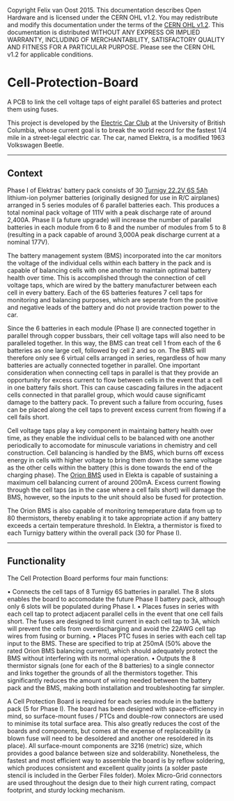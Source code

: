 Copyright Felix van Oost 2015.
This documentation describes Open Hardware and is licensed under the CERN OHL v1.2. You may redistribute and modify this documentation under the terms of the [CERN OHL v1.2](http://ohwr.org/cernohl). This documentation is distributed WITHOUT ANY EXPRESS OR IMPLIED WARRANTY, INCLUDING OF MERCHANTABILITY, SATISFACTORY QUALITY AND FITNESS FOR A PARTICULAR PURPOSE. Please see the CERN OHL v1.2 for applicable conditions.

# Cell-Protection-Board
A PCB to link the cell voltage taps of eight parallel 6S batteries and protect them using fuses.

This project is developed by the [Electric Car Club](http://ubcelectriccar.com/) at the University of British Columbia, whose current goal is to break the world record for the fastest 1/4 mile in a street-legal electric car. The car, named Elektra, is a modified 1963 Volkswagen Beetle.

----------
Context
----------

Phase I of Elektras' battery pack consists of 30 [Turnigy 22.2V 6S 5Ah](http://www.hobbyking.com/hobbyking/store/__38515__Turnigy_Heavy_Duty_Series_5000mAh_6S_60C_Lipo_Pack.html) lithium-ion polymer batteries (originally designed for use in R/C airplanes) arranged in 5 series modules of 6 parallel batteries each. This produces a total nominal pack voltage of 111V with a peak discharge rate of around 2,400A. Phase II (a future upgrade) will increase the number of parallel batteries in each module from 6 to 8 and the number of modules from 5 to 8 (resulting in a pack capable of around 3,000A peak discharge current at a nominal 177V).

The battery management system (BMS) incorporated into the car monitors the voltage of the individual cells within each battery in the pack and is capable of balancing cells with one another to maintain optimal battery health over time. This is accomplished through the connection of cell voltage taps, which are wired by the battery manufacturer between each cell in every battery. Each of the 6S batteries features 7 cell taps for monitoring and balancing purposes, which are seperate from the positive and negative leads of the battery and do not provide traction power to the car.

Since the 6 batteries in each module (Phase I) are connected together in parallel through copper bussbars, their cell voltage taps will also need to be paralleled together. In this way, the BMS can treat cell 1 from each of the 6 batteries as one large cell, followed by cell 2 and so on. The BMS will therefore only see 6 virtual cells arranged in series, regardless of how many batteries are actually connected together in parallel. One important consideration when connecting cell taps in parallel is that they provide an opportunity for excess current to flow between cells in the event that a cell in one battery fails short. This can cause cascading failures in the adjacent cells connected in that parallel group, which would cause significamt damage to the battery pack. To prevent such a failure from occuring, fuses can be placed along the cell taps to prevent excess current from flowing if a cell fails short.

Cell voltage taps play a key component in maintaing battery health over time, as they enable the individual cells to be balanced with one another periodically to accomodate for minuscule variations in chemistry and cell construction. Cell balancing is handled by the BMS, which burns off excess energy in cells with higher voltage to bring them down to the same voltage as the other cells within the battery (this is done towards the end of the charging phase). The [Orion BMS](http://www.orionbms.com/) used in Elekta is capable of sustaining a maximum cell balancing current of around 200mA. Excess current flowing through the cell taps (as in the case where a cell fails short) will damage the BMS, however, so the inputs to the unit should also be fused for protection.

The Orion BMS is also capable of monitoring temeperature data from up to 80 thermistors, thereby enabling it to take appropriate action if any battery exceeds a certain temperature threshold. In Elektra, a thermistor is fixed to each Turnigy battery within the overall pack (30 for Phase I).

----------
Functionality
----------

The Cell Protection Board performs four main functions:

• Connects the cell taps of 8 Turnigy 6S batteries in parallel. The 8 slots enables the board to accomodate the future Phase II battery pack, although only 6 slots will be populated during Phase I.
• Places fuses in series with each cell tap to protect adjacent parallel cells in the event that one cell fails short. The fuses are designed to limit current in each cell tap to 3A, which will prevent the cells from overdischarging and avoid the 22AWG cell tap wires from fusing or burning.
• Places PTC fuses in series with each cell tap input to the BMS. These are specified to trip at 250mA (50% above the rated Orion BMS balancing current), which should adequately protect the BMS without interfering with its normal operation.
• Outputs the 8 thermistor signals (one for each of the 8 batteries) to a single connector and links together the grounds of all the thermistors together. This significantly reduces the amount of wiring needed between the battery pack and the BMS, making both installation and troubleshooting far simpler.

A Cell Protection Board is required for each series module in the battery pack (5 for Phase I). The board has been designed with space-efficiency in mind, so surface-mount fuses / PTCs and double-row connectors are used to minimise its total surface area. This also greatly reduces the cost of the boards and components, but comes at the expense of replaceability (a blown fuse will need to be desoldered and another one resoldered in its place). All surface-mount components are 3216 (metric) size, which provides a good balance between size and solderability. Nonetheless, the fastest and most efficient way to assemble the board is by reflow soldering, which produces consistent and excellent quality joints (a solder paste stencil is included in the Gerber Files folder). Molex Micro-Grid connectors are used throughout the design due to their high current rating, compact footprint, and sturdy locking mechanism.
